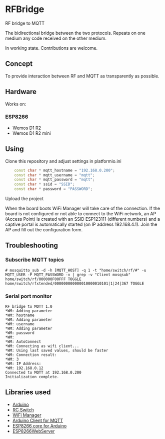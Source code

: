 # RFBridge
RF bridge to MQTT

The bidirectional bridge between the two protocols. Repeats on one medium any code received on the other medium.

In working state. Contributions are welcome.

## Concept
To provide interaction between RF and MQTT as transparently as possible.

## Hardware

Works on:

### ESP8266
* Wemos D1 R2
* Wemos D1 R2 mini

## Using

Clone this repository and adjust settings in platformio.ini

```c++
    const char * mqtt_hostname = "192.168.0.200";
    const char * mqtt_username = "mqtt";
    const char * mqtt_password = "mqtt";
    const char * ssid = "SSID";
    const char * password = "PASSWORD";
```

Upload the project

When the board boots WiFi Manager will take care of the connection. If the board is not configured or not able to connect to the WiFi network, an AP (Access Point) is created with an SSID ESP123111 (different numbers) and a captive portal is automatically started (on IP address 192.168.4.1).
Join the AP and fill out the configuration form.

## Troubleshooting

### Subscribe MQTT topics

```
# mosquitto_sub -d -h [MQTT_HOST] -q 1 -t "home/switch/rf/#" -u MQTT_USER -P MQTT_PASSWORD -v | grep -v "Client mosqsub"
home/switch/rf/000000F00FFF TOGGLE
home/switch/rfxtended/000000000000010000010101|1|24|367 TOGGLE
```

### Serial port monitor

```
RF bridge to MQTT 1.0
*WM: Adding parameter
*WM: hostname
*WM: Adding parameter
*WM: username
*WM: Adding parameter
*WM: password
*WM:
*WM: AutoConnect
*WM: Connecting as wifi client...
*WM: Using last saved values, should be faster
*WM: Connection result:
*WM: 3
*WM: IP Address:
*WM: 192.168.0.12
Connected to MQTT at 192.168.0.200
Initialization complete.
```


## Libraries used
* [Arduino](http://arduino.cc/)
* [RC Switch](https://github.com/sui77/rc-switch)
* [WiFi Manager](https://github.com/tzapu/WiFiManager/)
* [Arduino Client for MQTT](https://github.com/knolleary/pubsubclient)
* [ESP8266 core for Arduino ](https://github.com/esp8266/Arduino)
* [ESP8266WebServer](https://github.com/esp8266/ESPWebServer)
